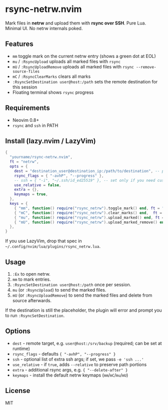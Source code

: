 # rsync-netrw.nvim

Mark files in **netrw** and upload them with **rsync over SSH**.
Pure Lua. Minimal UI. No netrw internals poked.

## Features
- `mm` toggle mark on the current netrw entry (shows a green dot at EOL)
- `mu` / `:RsyncUpload` uploads all marked files with `rsync`
- `mU` / `:RsyncUploadRemove` uploads all marked files with `rsync --remove-source-files`
- `mC` / `:RsyncClearMarks` clears all marks
- `:RsyncSetDestination user@host:/path` sets the remote destination for this session
- Floating terminal shows `rsync` progress

## Requirements
- Neovim 0.8+
- `rsync` and `ssh` in PATH

## Install (lazy.nvim / LazyVim)

```lua
{
  "yourname/rsync-netrw.nvim",
  ft = "netrw",
  opts = {
    dest = "destination_user@destination_ip:/path/to/destination", -- placeholder
    rsync_flags = { "-avhP", "--progress" },
    -- ssh = { "-i", "~/.ssh/id_ed25519" }, -- set only if you need custom ssh args; otherwise rsync uses ssh by default
    use_relative = false,
    extra = {},
    keymaps = true,
  },
  keys = {
    { "mm", function() require("rsync_netrw").toggle_mark() end, ft = "netrw", desc = "Rsync: toggle mark" },
    { "mC", function() require("rsync_netrw").clear_marks() end,  ft = "netrw", desc = "Rsync: clear marks" },
    { "mu", function() require("rsync_netrw").upload_marked() end, ft = "netrw", desc = "Rsync: upload marked" },
    { "mU", function() require("rsync_netrw").upload_marked_remove() end, ft = "netrw", desc = "Rsync: Upload and remove source files" },
  },
}
```
If you use LazyVim, drop that spec in `~/.config/nvim/lua/plugins/rsync_netrw.lua`.

## Usage

1. `:Ex` to open netrw.
2. `mm` to mark entries.
3. `:RsyncSetDestination user@host:/path` once per session.
4. `mu` (or `:RsyncUpload`) to send the marked files.
5. `mU` (or `:RsyncUploadRemove`) to send the marked files and delete from source afterwards.

If the destination is still the placeholder, the plugin will error and prompt you to run `:RsyncSetDestination`.

## Options

- `dest` - remote target, e.g. `user@host:/srv/backup` (required; can be set at runtime)
- `rsync_flags` - defaults `{ "-avhP", "--progress" }`
- `ssh` - optional list of extra ssh args; if set, we pass `-e 'ssh ...'`
- `use_relative` - if `true`, adds `--relative` to preserve path portions
- `extra` - additional rsync args, e.g. `{ "--delete-after" }`
- `keymaps` - install the default netrw keymaps (`mm`/`mC`/`mu`/`mU`)

## License

MIT
